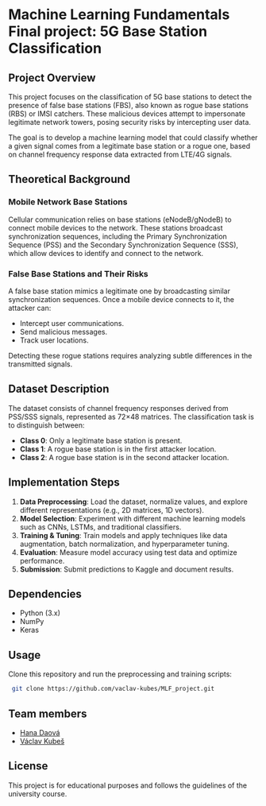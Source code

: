 # Machine Learning Fundamentals Final project: 5G Base Station Classification

## Project Overview
This project focuses on the classification of 5G base stations to detect the presence of false base stations (FBS), also known as rogue base stations (RBS) or IMSI catchers. These malicious devices attempt to impersonate legitimate network towers, posing security risks by intercepting user data.

The goal is to develop a machine learning model that could classify whether a given signal comes from a legitimate base station or a rogue one, based on channel frequency response data extracted from LTE/4G signals.

## Theoretical Background
### Mobile Network Base Stations
Cellular communication relies on base stations (eNodeB/gNodeB) to connect mobile devices to the network. These stations broadcast synchronization sequences, including the Primary Synchronization Sequence (PSS) and the Secondary Synchronization Sequence (SSS), which allow devices to identify and connect to the network.

### False Base Stations and Their Risks
A false base station mimics a legitimate one by broadcasting similar synchronization sequences. Once a mobile device connects to it, the attacker can:
- Intercept user communications.
- Send malicious messages.
- Track user locations.

Detecting these rogue stations requires analyzing subtle differences in the transmitted signals.

## Dataset Description
The dataset consists of channel frequency responses derived from PSS/SSS signals, represented as 72×48 matrices. The classification task is to distinguish between:
- **Class 0**: Only a legitimate base station is present.
- **Class 1**: A rogue base station is in the first attacker location.
- **Class 2**: A rogue base station is in the second attacker location.

## Implementation Steps
1. **Data Preprocessing**: Load the dataset, normalize values, and explore different representations (e.g., 2D matrices, 1D vectors).
2. **Model Selection**: Experiment with different machine learning models such as CNNs, LSTMs, and traditional classifiers.
3. **Training & Tuning**: Train models and apply techniques like data augmentation, batch normalization, and hyperparameter tuning.
4. **Evaluation**: Measure model accuracy using test data and optimize performance.
5. **Submission**: Submit predictions to Kaggle and document results.

## Dependencies
- Python (3.x)
- NumPy
- Keras

## Usage
Clone this repository and run the preprocessing and training scripts:
```bash
 git clone https://github.com/vaclav-kubes/MLF_project.git
```
## Team members
- [Hana Daová](https://github.com/hakidaova)
- [Václav Kubeš](https://github.com/vaclav-kubes)
## License
This project is for educational purposes and follows the guidelines of the university course.


